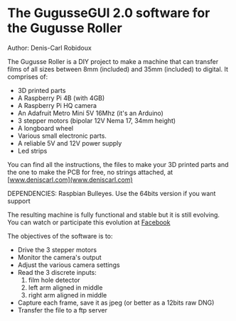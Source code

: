 # The GugusseGUI 2.0 software for the Gugusse Roller

Author: Denis-Carl Robidoux

The Gugusse Roller is a DIY project to make a machine that can
transfer films of all sizes between 8mm (included) and 35mm
(included) to digital. It comprises of:

- 3D printed parts
- A Raspberry Pi 4B (with 4GB)
- A Raspberry Pi HQ camera
- An Adafruit Metro Mini 5V 16Mhz (it's an Arduino)
- 3 stepper motors (bipolar 12V Nema 17, 34mm height)
- A longboard wheel
- Various small electronic parts.
- A reliable 5V and 12V power supply
- Led strips

You can find all the instructions, the files to make your 3D
printed parts and the one to make the PCB for free, no strings
attached, at [www.deniscarl.com](www.deniscarl.com)

DEPENDENCIES:
    Raspbian Bulleyes. Use the 64bits version if you want support
      
The resulting machine is fully functional and stable but it
is still evolving. You can watch or participate this evolution at
[Facebook](https://www.facebook.com/Gugusse-Roller-2216783521714775/)

The objectives of the software is to:

- Drive the 3 stepper motors
- Monitor the camera's output
- Adjust the various camera settings
- Read the 3 discrete inputs:
    1. film hole detector
    2. left arm aligned in middle
    3. right arm aligned in middle
- Capture each frame, save it as jpeg (or better as a 12bits raw DNG)
- Transfer the file to a ftp server
